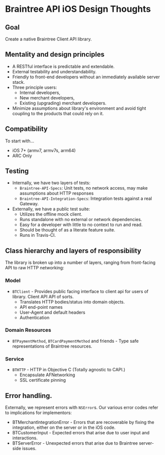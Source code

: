 # Braintree API iOS Design Thoughts

## Goal

Create a native Braintree Client API library.

## Mentality and design principles

* A RESTful interface is predictable and extendable.
* External testability and understandability.
* Friendly to front-end developers without an immediately available server stack.
* Three principle users:
  * Internal developers,
  * New merchant developers,
  * Existing (upgrading) merchant developers.
* Minimize assumptions about library's environment and avoid tight coupling to the products that could rely on it.

## Compatibility

To start with...

* iOS 7+ (armv7, armv7s, arm64)
* ARC Only

## Testing

* Internally, we have two layers of tests:
  * `Braintree-API-Specs`: Unit tests, no network access, may make assumptions about HTTP responses
  * `Braintree-API-Integration-Specs`: Integration tests against a real Gateway.
* Externally, we have a public test suite:
  * Utilizes the offline mock client.
  * Runs standalone with no external or network dependencies.
  * Easy for a developer with little to no context to run and read.
  * Should be thought of as a literate feature suite.
  * Runs in Travis-CI.

## Class hierarchy and layers of responsibility

The library is broken up into a number of layers, ranging from front-facing API to raw HTTP networking:

### Model

* `BTClient` - Provides public facing interface to client api for users of library. Client API API of sorts.
  * Translates HTTP bodies/status into domain objects.
  * API end-point names
  * User-Agent and default headers
  * Authentication

### Domain Resources

* `BTPaymentMethod`, `BTCardPaymentMethod` and friends - Type safe representations of Braintree resources.

### Service

* `BTHTTP` - HTTP in Objective C (Totally agnostic to CAPI.)
  * Encapsulate AFNetworking
  * SSL certificate pinning

## Error handling.
Externally, we represent errors with `NSError`s. Our various error codes refer to implications for implementors:
  - BTMerchantIntegrationError - Errors that are recoverable by fixing the integration, either on the server or in the iOS code.
  - BTCustomerInput - Expected errors that arise due to user input and interactions.
  - BTServerError - Unexpected errors that arise due to Braintree server-side issues.
